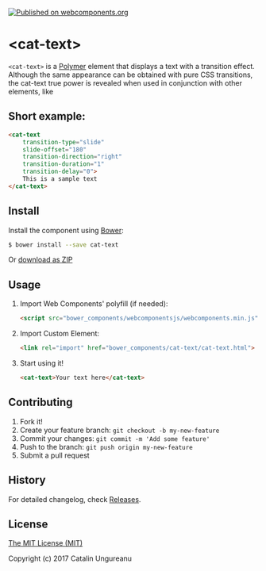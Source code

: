 [![Published on webcomponents.org](https://img.shields.io/badge/webcomponents.org-published-blue.svg)](https://beta.webcomponents.org/element/the-catalin/cat-text)

# &lt;cat-text&gt;

`<cat-text>` is a [Polymer](https://github.com/Polymer/polymer) element that displays a text with a transition effect. Although the same appearance can be obtained with pure CSS transitions, the cat-text true power is revealed when used in conjunction with other elements, like [<cat-image>](https://github.com/the-catalin/cat-image)

## Short example:

<!--
```
<custom-element-demo>
  <template>  	
    <link rel="import" href="cat-text.html">
    <next-code-block></next-code-block>
  </template>
</custom-element-demo>
```
-->
```html
<cat-text
	transition-type="slide"
	slide-offset="180"
	transition-direction="right"
	transition-duration="1"
	transition-delay="0">
	This is a sample text
</cat-text>
```

## Install

Install the component using [Bower](http://bower.io/):

```sh
$ bower install --save cat-text
```

Or [download as ZIP](https://github.com/the-catalin/cat-text/archive/master.zip)

## Usage

1. Import Web Components' polyfill (if needed):

    ```html
    <script src="bower_components/webcomponentsjs/webcomponents.min.js"></script>
    ```

2. Import Custom Element:

    ```html
    <link rel="import" href="bower_components/cat-text/cat-text.html">
    ```

3. Start using it!

	```html
	<cat-text>Your text here</cat-text>
	```

## Contributing

1. Fork it!
2. Create your feature branch: `git checkout -b my-new-feature`
3. Commit your changes: `git commit -m 'Add some feature'`
4. Push to the branch: `git push origin my-new-feature`
5. Submit a pull request

## History

For detailed changelog, check [Releases](https://github.com/the-catalin/cat-text/releases).

## License

[The MIT License (MIT)](https://opensource.org/licenses/MIT)

Copyright (c) 2017 Catalin Ungureanu